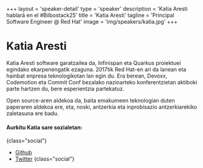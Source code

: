+++
layout = 'speaker-detail'
type = 'speaker'
description = 'Katia Aresti hablará en el #Bilbostack25'
title = 'Katia Aresti'
tagline = 'Principal Software Engineer @ Red Hat'
image = 'img/speakers/katia.jpg'
+++

# Katia Aresti

Katia Aresti software garatzailea da, Infinispan eta Quarkus proiektuei egindako ekarpenengatik ezaguna. 2017tik Red Hat-en ari da lanean eta hainbat enpresa teknologikotan lan egin du. Era berean, Devoxx, Codemotion eta Commit Conf bezalako nazioarteko konferentzietan aktiboki parte hartzen du, bere esperientzia partekatuz.  

Open source-aren aldekoa da, baita emakumeen teknologian duten paperaren aldekoa ere, eta, noski, antzerkia eta inprobisazio antzerkiarekiko zaletasuna ere badu.

#### Aurkitu Katia sare sozialetan:

{class="social"}

- [Github](https://github.com/karesti)
- [Twitter](https://x.com/karesti)
  {class="social"}
